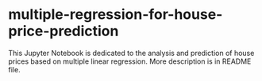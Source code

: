 # multiple-regression-for-house-price-prediction
This Jupyter Notebook is dedicated to the analysis and prediction of house prices based on multiple linear regression. More description is in README file.

